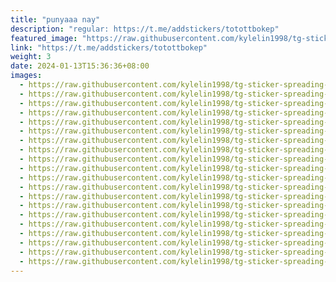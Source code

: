 ```yaml
---
title: "punyaaa nay"
description: "regular: https://t.me/addstickers/totottbokep"
featured_image: "https://raw.githubusercontent.com/kylelin1998/tg-sticker-spreading-worldwide-images/main/img/d0280e1d-562e-455c-b2c7-b8f973a4d59b.jpg"
link: "https://t.me/addstickers/totottbokep"
weight: 3
date: 2024-01-13T15:36:36+08:00
images:
  - https://raw.githubusercontent.com/kylelin1998/tg-sticker-spreading-worldwide-images/main/img/d0280e1d-562e-455c-b2c7-b8f973a4d59b.jpg
  - https://raw.githubusercontent.com/kylelin1998/tg-sticker-spreading-worldwide-images/main/img/698d67f3-d88c-4b64-a8e6-4c6754d7bb04.jpg
  - https://raw.githubusercontent.com/kylelin1998/tg-sticker-spreading-worldwide-images/main/img/425224f6-6399-417f-a261-0643d7cf0000.jpg
  - https://raw.githubusercontent.com/kylelin1998/tg-sticker-spreading-worldwide-images/main/img/c2a360ad-4afd-4009-acbe-dd7251785ae1.jpg
  - https://raw.githubusercontent.com/kylelin1998/tg-sticker-spreading-worldwide-images/main/img/2f31f0a5-d24b-4e6c-8850-37a923dd01e1.jpg
  - https://raw.githubusercontent.com/kylelin1998/tg-sticker-spreading-worldwide-images/main/img/92bd0fe6-042a-4fed-beef-44f896703e8d.jpg
  - https://raw.githubusercontent.com/kylelin1998/tg-sticker-spreading-worldwide-images/main/img/7f99ff9c-0481-4f20-a775-4a558668c3cd.jpg
  - https://raw.githubusercontent.com/kylelin1998/tg-sticker-spreading-worldwide-images/main/img/0ea2e83e-f650-4dc9-bd42-5aa2a550516c.jpg
  - https://raw.githubusercontent.com/kylelin1998/tg-sticker-spreading-worldwide-images/main/img/43b5b652-e662-4151-9b07-b60d31dc1ef8.jpg
  - https://raw.githubusercontent.com/kylelin1998/tg-sticker-spreading-worldwide-images/main/img/8ff74532-1065-4fbd-8471-dce80429bce3.jpg
  - https://raw.githubusercontent.com/kylelin1998/tg-sticker-spreading-worldwide-images/main/img/6e30c33a-de28-4a56-8636-7daca4986210.jpg
  - https://raw.githubusercontent.com/kylelin1998/tg-sticker-spreading-worldwide-images/main/img/3487be80-5240-45d2-8537-9142780bcec4.jpg
  - https://raw.githubusercontent.com/kylelin1998/tg-sticker-spreading-worldwide-images/main/img/40346b21-23a5-4076-95b7-8dce2a44dcb3.jpg
  - https://raw.githubusercontent.com/kylelin1998/tg-sticker-spreading-worldwide-images/main/img/b67131c9-54cc-4735-92ea-b7bb47e1616a.jpg
  - https://raw.githubusercontent.com/kylelin1998/tg-sticker-spreading-worldwide-images/main/img/b7278c47-a0e7-4760-b2e0-1df531b38281.jpg
  - https://raw.githubusercontent.com/kylelin1998/tg-sticker-spreading-worldwide-images/main/img/043a98f0-05d6-4309-bab1-1099f8905645.jpg
  - https://raw.githubusercontent.com/kylelin1998/tg-sticker-spreading-worldwide-images/main/img/1b30e0fb-5de1-46b9-b68d-22aa202b47c6.jpg
  - https://raw.githubusercontent.com/kylelin1998/tg-sticker-spreading-worldwide-images/main/img/fb18936f-1d1d-4745-814f-4125fe1019df.jpg
  - https://raw.githubusercontent.com/kylelin1998/tg-sticker-spreading-worldwide-images/main/img/dc7c7490-7991-4018-b517-38a41a95ac48.jpg
  - https://raw.githubusercontent.com/kylelin1998/tg-sticker-spreading-worldwide-images/main/img/2dbf0783-1ba3-4a53-ad3d-8edf6c027f92.jpg
---
```

